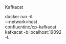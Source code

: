 Kafkacat

docker run -it \
--network=host \
confluentinc/cp-kafkacat \
kafkacat -b localhost:19092 \
-L
